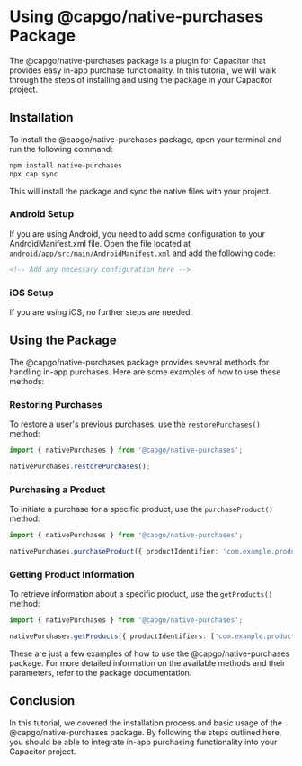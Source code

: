 # Using @capgo/native-purchases Package

The @capgo/native-purchases package is a plugin for Capacitor that provides easy in-app purchase functionality. In this tutorial, we will walk through the steps of installing and using the package in your Capacitor project.

## Installation

To install the @capgo/native-purchases package, open your terminal and run the following command:

```bash
npm install native-purchases
npx cap sync
```

This will install the package and sync the native files with your project.

### Android Setup

If you are using Android, you need to add some configuration to your AndroidManifest.xml file. Open the file located at `android/app/src/main/AndroidManifest.xml` and add the following code:

```xml
<!-- Add any necessary configuration here -->
```

### iOS Setup

If you are using iOS, no further steps are needed.

## Using the Package

The @capgo/native-purchases package provides several methods for handling in-app purchases. Here are some examples of how to use these methods:

### Restoring Purchases

To restore a user's previous purchases, use the `restorePurchases()` method:

```typescript
import { nativePurchases } from '@capgo/native-purchases';

nativePurchases.restorePurchases();
```

### Purchasing a Product

To initiate a purchase for a specific product, use the `purchaseProduct()` method:

```typescript
import { nativePurchases } from '@capgo/native-purchases';

nativePurchases.purchaseProduct({ productIdentifier: 'com.example.product' });
```

### Getting Product Information

To retrieve information about a specific product, use the `getProducts()` method:

```typescript
import { nativePurchases } from '@capgo/native-purchases';

nativePurchases.getProducts({ productIdentifiers: ['com.example.product'] });
```

These are just a few examples of how to use the @capgo/native-purchases package. For more detailed information on the available methods and their parameters, refer to the package documentation.

## Conclusion

In this tutorial, we covered the installation process and basic usage of the @capgo/native-purchases package. By following the steps outlined here, you should be able to integrate in-app purchasing functionality into your Capacitor project.